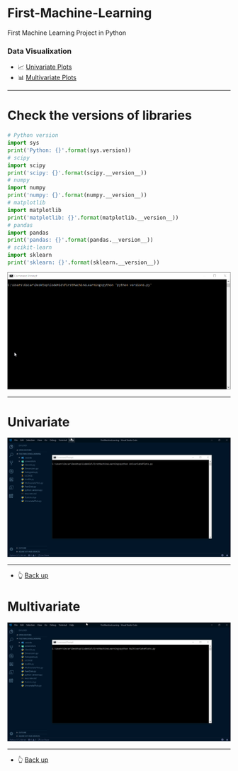 # First-Machine-Learning
First Machine Learning Project in Python

### Data Visualixation
* :chart_with_upwards_trend: [Univariate Plots](#Univariate)
* :bar_chart: [Multivariate Plots](#Multivariate)
***
# Check the versions of libraries
```python
# Python version
import sys
print('Python: {}'.format(sys.version))
# scipy
import scipy
print('scipy: {}'.format(scipy.__version__))
# numpy
import numpy
print('numpy: {}'.format(numpy.__version__))
# matplotlib
import matplotlib
print('matplotlib: {}'.format(matplotlib.__version__))
# pandas
import pandas
print('pandas: {}'.format(pandas.__version__))
# scikit-learn
import sklearn
print('sklearn: {}'.format(sklearn.__version__))
```
![Alt Text](https://github.com/ofuen/First-Machine-Learning/blob/master/screenshots/2019-01-16_13-40-53.gif)
***

# Univariate
![Alt Text](https://github.com/ofuen/First-Machine-Learning/blob/master/screenshots/UnivariatePlots.gif)
***
* :point_up_2: [Back up](#First-Machine-Learning)


# Multivariate
![Alt Text](https://github.com/ofuen/First-Machine-Learning/blob/master/screenshots/MultivariatePlots.gif)
***
* :point_up_2: [Back up](#First-Machine-Learning)
